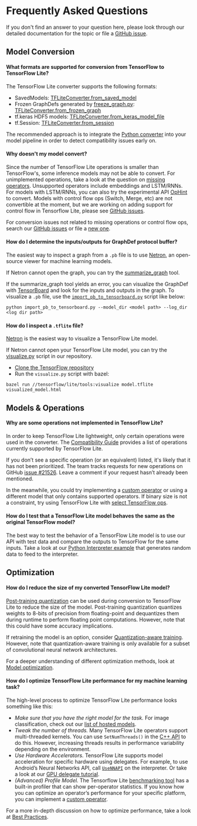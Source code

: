 # Frequently Asked Questions

If you don't find an answer to your question here, please look through our
detailed documentation for the topic or file a
[GitHub issue](https://github.com/tensorflow/tensorflow/issues).

## Model Conversion

#### What formats are supported for conversion from TensorFlow to TensorFlow Lite?

The TensorFlow Lite converter supports the following formats:

*   SavedModels:
    [TFLiteConverter.from_saved_model](../convert/python_api.md#exporting_a_savedmodel_)
*   Frozen GraphDefs generated by
    [freeze_graph.py](https://github.com/tensorflow/tensorflow/blob/master/tensorflow/python/tools/freeze_graph.py):
    [TFLiteConverter.from_frozen_graph](../convert/python_api.md#exporting_a_graphdef_from_file_)
*   tf.keras HDF5 models:
    [TFLiteConverter.from_keras_model_file](../convert/python_api.md#exporting_a_tfkeras_file_)
*   tf.Session:
    [TFLiteConverter.from_session](../convert/python_api.md#exporting_a_graphdef_from_tfsession_)

The recommended approach is to integrate the
[Python converter](../convert/python_api.md) into your model pipeline in order to
detect compatibility issues early on.

#### Why doesn't my model convert?

Since the number of TensorFlow Lite operations is smaller than TensorFlow's,
some inference models may not be able to convert. For unimplemented operations,
take a look at the question on
[missing operators](faq.md#why-are-some-operations-not-implemented-in-tensorflow-lite).
Unsupported operators include embeddings and LSTM/RNNs. For models with
LSTM/RNNs, you can also try the experimental API
[OpHint](https://www.tensorflow.org/api_docs/python/tf/lite/OpHint) to convert.
Models with control flow ops (Switch, Merge, etc) are not convertible at the
moment, but we are working on adding support for control flow in Tensorflow
Lite, please see
[GitHub issues](https://github.com/tensorflow/tensorflow/issues/28485).

For conversion issues not related to missing operations or control flow ops,
search our
[GitHub issues](https://github.com/tensorflow/tensorflow/issues?q=label%3Acomp%3Alite+)
or file a [new one](https://github.com/tensorflow/tensorflow/issues).

#### How do I determine the inputs/outputs for GraphDef protocol buffer?

The easiest way to inspect a graph from a `.pb` file is to use
[Netron](https://github.com/lutzroeder/netron), an open-source viewer for
machine learning models.

If Netron cannot open the graph, you can try the
[summarize_graph](https://github.com/tensorflow/tensorflow/blob/master/tensorflow/tools/graph_transforms/README.md#inspecting-graphs)
tool.

If the summarize_graph tool yields an error, you can visualize the GraphDef with
[TensorBoard](https://www.tensorflow.org/guide/summaries_and_tensorboard) and
look for the inputs and outputs in the graph. To visualize a `.pb` file, use the
[`import_pb_to_tensorboard.py`](https://github.com/tensorflow/tensorflow/blob/master/tensorflow/python/tools/import_pb_to_tensorboard.py)
script like below:

```shell
python import_pb_to_tensorboard.py --model_dir <model path> --log_dir <log dir path>
```

#### How do I inspect a `.tflite` file?

[Netron](https://github.com/lutzroeder/netron) is the easiest way to visualize a
TensorFlow Lite model.

If Netron cannot open your TensorFlow Lite model, you can try the
[visualize.py](https://github.com/tensorflow/tensorflow/blob/master/tensorflow/lite/tools/visualize.py)
script in our repository.

*   [Clone the TensorFlow repository](https://www.tensorflow.org/install/source)
*   Run the `visualize.py` script with bazel:

```shell
bazel run //tensorflow/lite/tools:visualize model.tflite visualized_model.html
```

## Models & Operations

#### Why are some operations not implemented in TensorFlow Lite?

In order to keep TensorFlow Lite lightweight, only certain operations were used
in the converter. The [Compatibility Guide](ops_compatibility.md) provides a
list of operations currently supported by TensorFlow Lite.

If you don’t see a specific operation (or an equivalent) listed, it's likely
that it has not been prioritized. The team tracks requests for new operations on
GitHub [issue #21526](https://github.com/tensorflow/tensorflow/issues/21526).
Leave a comment if your request hasn’t already been mentioned.

In the meanwhile, you could try implementing a
[custom operator](ops_custom.md) or using a different model that only
contains supported operators. If binary size is not a constraint, try using
TensorFlow Lite with [select TensorFlow ops](ops_select.md).

#### How do I test that a TensorFlow Lite model behaves the same as the original TensorFlow model?

The best way to test the behavior of a TensorFlow Lite model is to use our API
with test data and compare the outputs to TensorFlow for the same inputs. Take a
look at our [Python Interpreter example](../convert/python_api.md) that generates
random data to feed to the interpreter.

## Optimization

#### How do I reduce the size of my converted TensorFlow Lite model?

[Post-training quantization](../performance/post_training_quantization.md) can
be used during conversion to TensorFlow Lite to reduce the size of the model.
Post-training quantization quantizes weights to 8-bits of precision from
floating-point and dequantizes them during runtime to perform floating point
computations. However, note that this could have some accuracy implications.

If retraining the model is an option, consider
[Quantization-aware training](https://github.com/tensorflow/tensorflow/tree/r1.13/tensorflow/contrib/quantize).
However, note that quantization-aware training is only available for a subset of
convolutional neural network architectures.

For a deeper understanding of different optimization methods, look at
[Model optimization](../performance/model_optimization.md).

#### How do I optimize TensorFlow Lite performance for my machine learning task?

The high-level process to optimize TensorFlow Lite performance looks something
like this:

*   *Make sure that you have the right model for the task.* For image
    classification, check out our [list of hosted models](hosted_models.md).
*   *Tweak the number of threads.* Many TensorFlow Lite operators support
    multi-threaded kernels. You can use `SetNumThreads()` in the
    [C++ API](https://github.com/tensorflow/tensorflow/blob/master/tensorflow/lite/interpreter.h#L345)
    to do this. However, increasing threads results in performance variability
    depending on the environment.
*   *Use Hardware Accelerators.* TensorFlow Lite supports model acceleration for
    specific hardware using delegates. For example, to use Android’s Neural
    Networks API, call
    [`UseNNAPI`](https://github.com/tensorflow/tensorflow/blob/master/tensorflow/lite/interpreter.h#L343)
    on the interpreter. Or take a look at our
    [GPU delegate tutorial](../performance/gpu.md).
*   *(Advanced) Profile Model.* The Tensorflow Lite
    [benchmarking tool](https://github.com/tensorflow/tensorflow/tree/master/tensorflow/lite/tools/benchmark)
    has a built-in profiler that can show per-operator statistics. If you know
    how you can optimize an operator’s performance for your specific platform,
    you can implement a [custom operator](ops_custom.md).

For a more in-depth discussion on how to optimize performance, take a look at
[Best Practices](../performance/best_practices.md).
